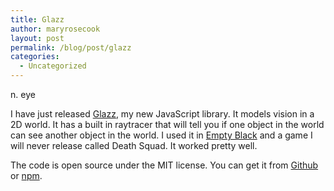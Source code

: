 ```yaml
---
title: Glazz
author: maryrosecook
layout: post
permalink: /blog/post/glazz
categories:
  - Uncategorized
---
```

n. eye

I have just released [Glazz][1], my new JavaScript library. It models vision in a 2D world. It has a built in raytracer that will tell you if one object in the world can see another object in the world. I used it in [Empty Black][2] and a game I will never release called Death Squad. It worked pretty well.

The code is open source under the MIT license. You can get it from [Github][3] or [npm][4].

 [1]: http://glazz.maryrosecook.com
 [2]: http://emptyblack.com
 [3]: http://github.com/maryrosecook/glazz
 [4]: http://npmjs.org/glazz